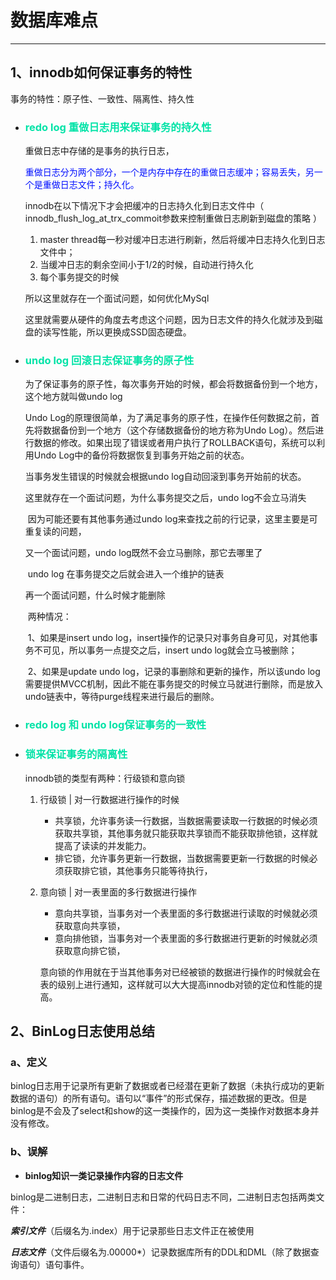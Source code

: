 # 数据库难点

------

## 1、innodb如何保证事务的特性

事务的特性：原子性、一致性、隔离性、持久性

- ### <font color=" \#EE30A7 ">redo log 重做日志用来保证事务的持久性</font>

  重做日志中存储的是事务的执行日志，

  <font color=" \#E0FFFF ">重做日志分为两个部分，一个是内存中存在的重做日志缓冲；容易丢失，另一个是重做日志文件；持久化。</font>

  innodb在以下情况下才会把缓冲的日志持久化到日志文件中（ innodb_flush_log_at_trx_commoit参数来控制重做日志刷新到磁盘的策略 ）

  1. master thread每一秒对缓冲日志进行刷新，然后将缓冲日志持久化到日志文件中；
  2. 当缓冲日志的剩余空间小于1/2的时候，自动进行持久化
  3. 每个事务提交的时候

  所以这里就存在一个面试问题，如何优化MySql

  ​		这里就需要从硬件的角度去考虑这个问题，因为日志文件的持久化就涉及到磁盘的读写性能，所以更换成SSD固态硬盘。

- ### <font color="\#EE30A7 ">undo log 回滚日志保证事务的原子性</font>

  为了保证事务的原子性，每次事务开始的时候，都会将数据备份到一个地方，这个地方就叫做undo log

  Undo Log的原理很简单，为了满足事务的原子性，在操作任何数据之前，首先将数据备份到一个地方（这个存储数据备份的地方称为Undo Log）。然后进行数据的修改。如果出现了错误或者用户执行了ROLLBACK语句，系统可以利用Undo Log中的备份将数据恢复到事务开始之前的状态。

  当事务发生错误的时候就会根据undo log自动回滚到事务开始前的状态。

  这里就存在一个面试问题，为什么事务提交之后，undo log不会立马消失

  ​		因为可能还要有其他事务通过undo log来查找之前的行记录，这里主要是可重复读的问题，

  又一个面试问题，undo log既然不会立马删除，那它去哪里了

  ​		undo log 在事务提交之后就会进入一个维护的链表

  再一个面试问题，什么时候才能删除

  ​		两种情况：

  ​			1、如果是insert undo log，insert操作的记录只对事务自身可见，对其他事务不可见，所以事务一点提交之后，insert undo log就会立马被删除；

  ​			2、如果是update undo log，记录的事删除和更新的操作，所以该undo log需要提供MVCC机制，因此不能在事务提交的时候立马就进行删除，而是放入undo链表中，等待purge线程来进行最后的删除。

- ### <font color="\#EE30A7 ">redo log 和 undo log保证事务的一致性</font>

- ### <font color="\#EE30A7">锁来保证事务的隔离性</font>

  innodb锁的类型有两种：行级锁和意向锁

  1. 行级锁  |   对一行数据进行操作的时候

     - 共享锁，允许事务读一行数据，当数据需要读取一行数据的时候必须获取共享锁，其他事务就只能获取共享锁而不能获取排他锁，这样就提高了读读的并发能力。
     - 排它锁，允许事务更新一行数据，当数据需要更新一行数据的时候必须获取排它锁，其他事务只能等待执行，

  2. 意向锁   |    对一表里面的多行数据进行操作

     - 意向共享锁，当事务对一个表里面的多行数据进行读取的时候就必须获取意向共享锁，
     - 意向排他锁，当事务对一个表里面的多行数据进行更新的时候就必须获取意向排它锁，

     意向锁的作用就在于当其他事务对已经被锁的数据进行操作的时候就会在表的级别上进行通知，这样就可以大大提高innodb对锁的定位和性能的提高。

## 2、BinLog日志使用总结

### a、定义

binlog日志用于记录所有更新了数据或者已经潜在更新了数据（未执行成功的更新数据的语句）的所有语句。语句以“事件”的形式保存，描述数据的更改。但是binlog是不会及了select和show的这一类操作的，因为这一类操作对数据本身并没有修改。

### b、误解

- **binlog知识一类记录操作内容的日志文件**

​      binlog是二进制日志，二进制日志和日常的代码日志不同，二进制日志包括两类文件：

​		***索引文件***（后缀名为.index）用于记录那些日志文件正在被使用

​		***日志文件***（文件后缀名为.00000*）记录数据库所有的DDL和DML（除了数据查询语句）语句事件。
